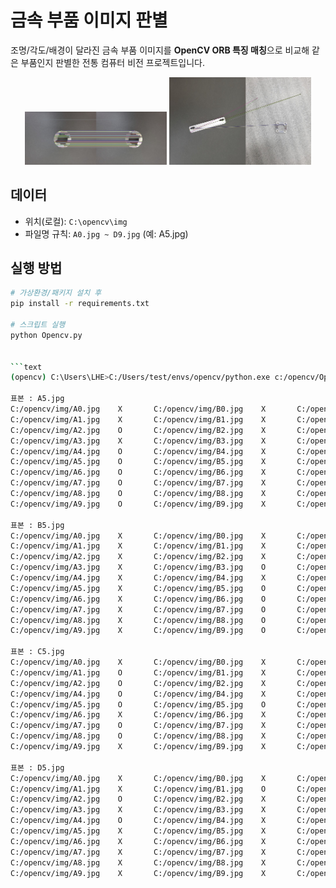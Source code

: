 # 금속 부품 이미지 판별

조명/각도/배경이 달라진 금속 부품 이미지를 **OpenCV ORB 특징 매칭**으로 비교해 같은 부품인지 판별한 전통 컴퓨터 비전 프로젝트입니다.

<p align="center">
  <img src="docs/images/success_sample.jpg" alt="same-match" width="45%">
  <img src="docs/images/failure_sample.jpg" alt="diff-match" width="45%">
</p>

## 데이터
- 위치(로컬): `C:\opencv\img`
- 파일명 규칙: `A0.jpg ~ D9.jpg` (예: A5.jpg)

## 실행 방법
```bash
# 가상환경/패키지 설치 후
pip install -r requirements.txt

# 스크립트 실행 
python Opencv.py


```text
(opencv) C:\Users\LHE>C:/Users/test/envs/opencv/python.exe c:/opencv/Opencv.py

표본 : A5.jpg
C:/opencv/img/A0.jpg    X       C:/opencv/img/B0.jpg    X       C:/opencv/img/C0.jpg    X       C:/opencv/img/D0.jpg    X
C:/opencv/img/A1.jpg    X       C:/opencv/img/B1.jpg    X       C:/opencv/img/C1.jpg    X       C:/opencv/img/D1.jpg    X
C:/opencv/img/A2.jpg    O       C:/opencv/img/B2.jpg    X       C:/opencv/img/C2.jpg    X       C:/opencv/img/D2.jpg    X
C:/opencv/img/A3.jpg    X       C:/opencv/img/B3.jpg    X       C:/opencv/img/C3.jpg    X       C:/opencv/img/D3.jpg    X
C:/opencv/img/A4.jpg    O       C:/opencv/img/B4.jpg    X       C:/opencv/img/C4.jpg    X       C:/opencv/img/D4.jpg    X
C:/opencv/img/A5.jpg    O       C:/opencv/img/B5.jpg    X       C:/opencv/img/C5.jpg    X       C:/opencv/img/D5.jpg    X
C:/opencv/img/A6.jpg    O       C:/opencv/img/B6.jpg    X       C:/opencv/img/C6.jpg    X       C:/opencv/img/D6.jpg    X
C:/opencv/img/A7.jpg    O       C:/opencv/img/B7.jpg    X       C:/opencv/img/C7.jpg    O       C:/opencv/img/D7.jpg    X
C:/opencv/img/A8.jpg    O       C:/opencv/img/B8.jpg    X       C:/opencv/img/C8.jpg    X       C:/opencv/img/D8.jpg    X
C:/opencv/img/A9.jpg    O       C:/opencv/img/B9.jpg    X       C:/opencv/img/C9.jpg    O       C:/opencv/img/D9.jpg    X

표본 : B5.jpg
C:/opencv/img/A0.jpg    X       C:/opencv/img/B0.jpg    X       C:/opencv/img/C0.jpg    X       C:/opencv/img/D0.jpg    X
C:/opencv/img/A1.jpg    X       C:/opencv/img/B1.jpg    X       C:/opencv/img/C1.jpg    X       C:/opencv/img/D1.jpg    X
C:/opencv/img/A2.jpg    X       C:/opencv/img/B2.jpg    X       C:/opencv/img/C2.jpg    X       C:/opencv/img/D2.jpg    X
C:/opencv/img/A3.jpg    X       C:/opencv/img/B3.jpg    O       C:/opencv/img/C3.jpg    X       C:/opencv/img/D3.jpg    X
C:/opencv/img/A4.jpg    X       C:/opencv/img/B4.jpg    X       C:/opencv/img/C4.jpg    X       C:/opencv/img/D4.jpg    X
C:/opencv/img/A5.jpg    X       C:/opencv/img/B5.jpg    O       C:/opencv/img/C5.jpg    X       C:/opencv/img/D5.jpg    X
C:/opencv/img/A6.jpg    X       C:/opencv/img/B6.jpg    O       C:/opencv/img/C6.jpg    X       C:/opencv/img/D6.jpg    X
C:/opencv/img/A7.jpg    X       C:/opencv/img/B7.jpg    O       C:/opencv/img/C7.jpg    X       C:/opencv/img/D7.jpg    X
C:/opencv/img/A8.jpg    X       C:/opencv/img/B8.jpg    O       C:/opencv/img/C8.jpg    X       C:/opencv/img/D8.jpg    X
C:/opencv/img/A9.jpg    X       C:/opencv/img/B9.jpg    O       C:/opencv/img/C9.jpg    X       C:/opencv/img/D9.jpg    X

표본 : C5.jpg
C:/opencv/img/A0.jpg    X       C:/opencv/img/B0.jpg    X       C:/opencv/img/C0.jpg    X       C:/opencv/img/D0.jpg    X
C:/opencv/img/A1.jpg    O       C:/opencv/img/B1.jpg    X       C:/opencv/img/C1.jpg    X       C:/opencv/img/D1.jpg    X
C:/opencv/img/A2.jpg    O       C:/opencv/img/B2.jpg    X       C:/opencv/img/C2.jpg    O       C:/opencv/img/D2.jpg    X
C:/opencv/img/A4.jpg    O       C:/opencv/img/B4.jpg    X       C:/opencv/img/C4.jpg    X       C:/opencv/img/D4.jpg    X
C:/opencv/img/A5.jpg    O       C:/opencv/img/B5.jpg    O       C:/opencv/img/C5.jpg    O       C:/opencv/img/D5.jpg    O
C:/opencv/img/A6.jpg    X       C:/opencv/img/B6.jpg    X       C:/opencv/img/C6.jpg    O       C:/opencv/img/D6.jpg    X
C:/opencv/img/A7.jpg    O       C:/opencv/img/B7.jpg    X       C:/opencv/img/C7.jpg    O       C:/opencv/img/D7.jpg    X
C:/opencv/img/A8.jpg    O       C:/opencv/img/B8.jpg    X       C:/opencv/img/C8.jpg    O       C:/opencv/img/D8.jpg    O
C:/opencv/img/A9.jpg    X       C:/opencv/img/B9.jpg    X       C:/opencv/img/C9.jpg    O       C:/opencv/img/D9.jpg    X

표본 : D5.jpg
C:/opencv/img/A0.jpg    X       C:/opencv/img/B0.jpg    X       C:/opencv/img/C0.jpg    X       C:/opencv/img/D0.jpg    X
C:/opencv/img/A1.jpg    X       C:/opencv/img/B1.jpg    O       C:/opencv/img/C1.jpg    X       C:/opencv/img/D1.jpg    X
C:/opencv/img/A2.jpg    O       C:/opencv/img/B2.jpg    X       C:/opencv/img/C2.jpg    O       C:/opencv/img/D2.jpg    X
C:/opencv/img/A3.jpg    X       C:/opencv/img/B3.jpg    X       C:/opencv/img/C3.jpg    O       C:/opencv/img/D3.jpg    X
C:/opencv/img/A4.jpg    O       C:/opencv/img/B4.jpg    X       C:/opencv/img/C4.jpg    O       C:/opencv/img/D4.jpg    O
C:/opencv/img/A5.jpg    X       C:/opencv/img/B5.jpg    X       C:/opencv/img/C5.jpg    O       C:/opencv/img/D5.jpg    O
C:/opencv/img/A6.jpg    X       C:/opencv/img/B6.jpg    X       C:/opencv/img/C6.jpg    O       C:/opencv/img/D6.jpg    O
C:/opencv/img/A7.jpg    X       C:/opencv/img/B7.jpg    X       C:/opencv/img/C7.jpg    X       C:/opencv/img/D7.jpg    O
C:/opencv/img/A8.jpg    X       C:/opencv/img/B8.jpg    X       C:/opencv/img/C8.jpg    O       C:/opencv/img/D8.jpg    O
C:/opencv/img/A9.jpg    X       C:/opencv/img/B9.jpg    X       C:/opencv/img/C9.jpg    O       C:/opencv/img/D9.jpg    O

